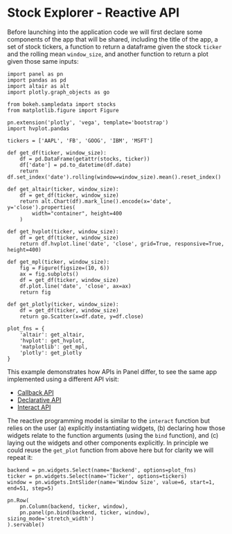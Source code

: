 # Stock Explorer - Reactive API

Before launching into the application code we will first declare some components of the app that will be shared, including the title of the app, a set of stock tickers, a function to return a dataframe given the stock ``ticker`` and the rolling mean ``window_size``, and another function to return a plot given those same inputs:

```{pyodide}
import panel as pn
import pandas as pd
import altair as alt
import plotly.graph_objects as go

from bokeh.sampledata import stocks
from matplotlib.figure import Figure

pn.extension('plotly', 'vega', template='bootstrap')
import hvplot.pandas

tickers = ['AAPL', 'FB', 'GOOG', 'IBM', 'MSFT']

def get_df(ticker, window_size):
    df = pd.DataFrame(getattr(stocks, ticker))
    df['date'] = pd.to_datetime(df.date)
    return df.set_index('date').rolling(window=window_size).mean().reset_index()

def get_altair(ticker, window_size):
    df = get_df(ticker, window_size)
    return alt.Chart(df).mark_line().encode(x='date', y='close').properties(
        width="container", height=400
    )

def get_hvplot(ticker, window_size):
    df = get_df(ticker, window_size)
    return df.hvplot.line('date', 'close', grid=True, responsive=True, height=400)

def get_mpl(ticker, window_size):
    fig = Figure(figsize=(10, 6))
    ax = fig.subplots()
    df = get_df(ticker, window_size)
    df.plot.line('date', 'close', ax=ax)
    return fig

def get_plotly(ticker, window_size):
    df = get_df(ticker, window_size)
    return go.Scatter(x=df.date, y=df.close)

plot_fns = {
    'altair': get_altair,
	'hvplot': get_hvplot,
	'matplotlib': get_mpl,
	'plotly': get_plotly
}
```

This example demonstrates how APIs in Panel differ, to see the same app implemented using a different API visit:

- [Callback API](stocks_callbacks)
- [Declarative API](stocks_declarative)
- [Interact API](stocks_interact)

The reactive programming model is similar to the ``interact`` function but relies on the user (a) explicitly instantiating widgets, (b) declaring how those widgets relate to the function arguments (using the ``bind`` function), and (c) laying out the widgets and other components explicitly. In principle we could reuse the ``get_plot`` function from above here but for clarity we will repeat it:

```{pyodide}
backend = pn.widgets.Select(name='Backend', options=plot_fns)
ticker = pn.widgets.Select(name='Ticker', options=tickers)
window = pn.widgets.IntSlider(name='Window Size', value=6, start=1, end=51, step=5)

pn.Row(
    pn.Column(backend, ticker, window),
    pn.panel(pn.bind(backend, ticker, window), sizing_mode='stretch_width')
).servable()
```

